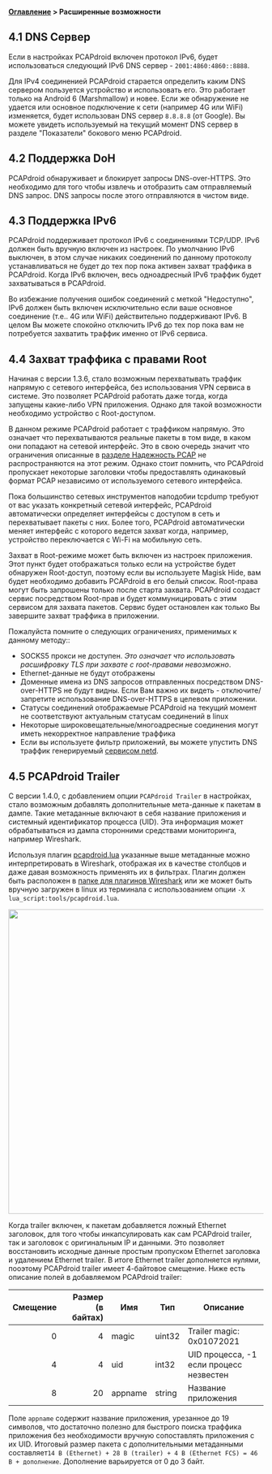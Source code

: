 **[Оглавление](index)	>	Расширенные возможности**

## 4.1 DNS Сервер

Если в настройках  PCAPdroid включен протокол IPv6, будет использоваться следующий IPv6 DNS сервер -  `2001:4860:4860::8888`.

Для IPv4 соединенией PCAPdroid старается определить каким DNS сервером пользуется устройство и использовать его. Это работает только на Android 6 (Marshmallow) и новее.
Если же обнаружение не удается или основное подключение к сети (например 4G или WiFi) изменяется, будет использован DNS сервер `8.8.8.8` (от Google). Вы можете увидеть используемый на текущий момент DNS сервер в разделе "Показатели" бокового меню PCAPdroid.

## 4.2 Поддержка DoH

PCAPdroid обнаруживает и блокирует запросы DNS-over-HTTPS. Это необходимо для того чтобы извлечь и отобразить сам отправляемый DNS запрос. DNS запросы после этого отправляются в чистом виде.

## 4.3 Поддержка IPv6

PCAPdroid поддерживает протокол IPv6 с соединениями TCP/UDP. IPv6 должен быть вручную включен из настроек.
По умолчанию IPv6 выключен, в этом случае никаких соединений по данному протоколу устанавливаться не будет до тех пор пока активен захват траффика в PCAPdroid.
Когда IPv6 включен, весь одноадресный IPv6 траффик будет захватываться в PCAPdroid.

Во избежание получения ошибок соединений с меткой "Недоступно", IPv6 должен быть включен исключительно если ваше основное соединение (т.е.. 4G или WiFi) действительно поддерживают IPv6.
В целом Вы можете спокойно отключить IPv6 до тех пор пока вам не потребуется захватить траффик именно от IPv6 сервиса.

## 4.4 Захват траффика с правами Root

Начиная с версии 1.3.6, стало возможным перехватывать траффик напрямую с сетевого интерфейса, без использования VPN сервиса в системе. Это позволяет PCAPdroid работать даже тогда, когда запущены какие-либо VPN приложения. Однако для такой возможности необходимо устройство с Root-доступом.

В данном режиме PCAPdroid работает с траффиком напрямую. Это означает что перехватываются реальные пакеты в том виде, в каком они попадают на сетевой интерфейс. Это в свою очередь значит что ограничения описанные в [разделе Надежность PCAP](quick_start#14-надежность-pcap) не распространяются на этот режим. Однако стоит помнить, что PCAPdroid пропускает некоторые заголовки чтобы предоставлять одинаковый формат PCAP независимо от используемого сетевого интерфейса.

Пока большинство сетевых инструментов наподобии tcpdump требуют от вас указать конкретный сетевой интерфейс, PCAPdroid автоматически определяет интерфейсы с доступом в сеть и перехватывает пакеты с них. Более того, PCAPdroid автоматически меняет интерфейс с которого ведется захват когда, например, устройство переключается с Wi-Fi на мобильную сеть.

Захват в Root-режиме может быть включен из настроек приложения. Этот пункт будет отображаться только если на устройстве будет обнаружен Root-доступ, поэтому если вы используете Magisk Hide, вам будет необходимо добавить PCAPdroid в его белый список. Root-права могут быть запрошены только после старта захвата. PCAPdroid создаст сервис посредством Root-прав и будет коммуницировать с этим сервисом для захвата пакетов. Сервис будет остановлен как только Вы завершите захват траффика в приложении.

Пожалуйста помните о следующих ограничениях, применимых к данному методу::

- SOCKS5 прокси не доступен. *Это означает что использовать расшифровку TLS при захвате с root-правами невозможно*.
- Ethernet-данные не будут отображены
- Доменные имена из DNS запросов отправленных посредством DNS-over-HTTPS не будут видны. Если Вам важно их видеть - отключите/запретите использование DNS-over-HTTPS в целевом приложении.
- Статусы соединений отображаемые PCAPdroid на текущий момент не соответствуют актуальным статусам соединений в linux
- Некоторые широковещательные/многоадресные соединения могут иметь некорректное направление траффика
- Если вы используете фильтр приложений, вы можете упустить DNS траффик генерируемый [сервисом netd](https://github.com/emanuele-f/PCAPdroid#what-is-the-netd-app).

## 4.5 PCAPdroid Trailer

С версии 1.4.0, с добавлением опции `PCAPdroid Trailer` в настройках, стало возможным добавлять дополнительные мета-данные к пакетам в дампе. Такие метаданные включают в себя название приложения и системный идентификатор процесса (UID). Эта информация может обрабатываться из дампа сторонними средствами мониторинга, например Wireshark.

Используя плагин [pcapdroid.lua](https://github.com/emanuele-f/PCAPdroid/blob/master/tools/pcapdroid.lua) указанные выше метаданные можно интерпретировать в Wireshark, отображая их в качестве столбцов и даже давая возможность применять их в фильтрах. Плагин должен быть расположен в [папке для плагинов Wireshark](https://www.wireshark.org/docs/wsug_html_chunked/ChPluginFolders.html) или же может быть вручную загружен в linux из терминала с использованием опции `-X lua_script:tools/pcapdroid.lua`.

<p align="center">
<img src="../images/trailer_wireshark.png" width="600" />
</p>

Когда trailer включен, к пакетам добавляется ложный Ethernet заголовок, для того чтобы инкапсулировать как сам PCAPdroid trailer, так и заголовок с оригинальным IP и данными. Это позволяет восстановить исходные данные простым пропуском Ethernet заголовка и удалением Ethernet trailer. В итоге Ethernet trailer дополняется нулями, пооэтому PCAPdroid trailer имеет 4-байтовое смещение. Ниже есть описание полей в добавляемом PCAPdroid trailer:

| Смещение | Размер (в байтах) | Имя     | Тип    | Описание                                |
|---------:|------------------:|---------|--------|-----------------------------------------|
|        0 |                 4 | magic   | uint32 | Trailer magic: 0x01072021               |
|        4 |                 4 | uid     | int32  | UID процесса, -1 если процесс незвестен |
|        8 |                20 | appname | string | Название приложения                     |

Поле `appname` содержит название приложения, урезанное до 19 символов, что достаточно полезно для быстрого поиска траффика приложения без необходимости вручную сопоставлять приложения с их UID. Итоговый размер пакета с дополнительными метаданными составляет`14 B (Ethernet) + 28 B (trailer) + 4 B (Ethernet FCS) = 46 B + дополнение`. Дополнение варьируется от 0 до 3 байт.
